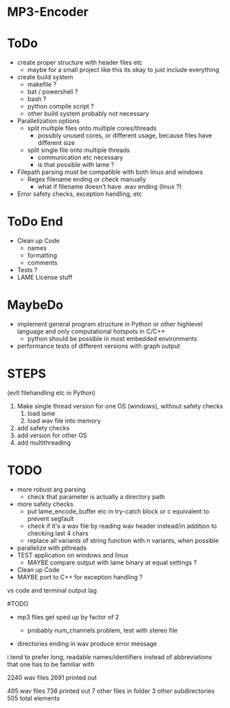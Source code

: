 # MP3-Encoder

# ToDo
* create proper structure with header files etc
    * maybe for a small project like this its okay to just include everything
* create build system
    * makefile ?
    * bat / powershell ?
    * bash ?
    * python compile script ?
    * other build system probably not necessary
* Parallelization options
    * split multiple files onto multiple cores/threads
        - possibly unused cores, or different usage, because files have different size
    * split single file onto multiple threads
        - communication etc necessary
        - is that possible with lame ?
* Filepath parsing must be compatible with both linux and windows
    * Regex filename ending or check manually
        * what if filename doesn't have .wav ending (linux ?)
* Error safety checks, exception handling, etc



# ToDo End
* Clean up Code
    * names
    * formatting
    * comments
* Tests ?
* LAME License stuff



# MaybeDo
* implement general program structure in Python or other highlevel language and only computational hotspots in C/C++
    * python should be possible in most embedded environments
* performance tests of different versions with graph output


# STEPS

(evtl filehandling etc in Python)
1. Make single thread version for one OS (windows), without safety checks
    1. load lame
    2. load wav file into memory
2. add safety checks
3. add version for other OS
4. add multithreading


# TODO
+ more robust arg parsing
    + check that parameter is actually a directory path
+ more safety checks
    + put lame_encode_buffer etc in try-catch block or c equivalent to prevent segfault
    + check if it's a wav file by reading wav header instead/in addition to checking last 4 chars
    + replace all variants of string function with n variants, when possible
+ parallelize with pthreads
+ TEST application on windows and linux
    + MAYBE compare output with lame binary at equal settings ?
+ Clean up Code
+ MAYBE port to C++ for exception handling ?




vs code and terminal output lag


#TODO
+ mp3 files get sped up by factor of 2
    + probably num_channels problem, test with stereo file

+ directories ending in wav produce error message



i tend to prefer long, readable names/identifiers instead of abbreviations that one has to be familiar with

2240 wav files
2691 printed out

495 wav files
738 printed out
7 other files in folder
3 other subdirectories
505 total elements
